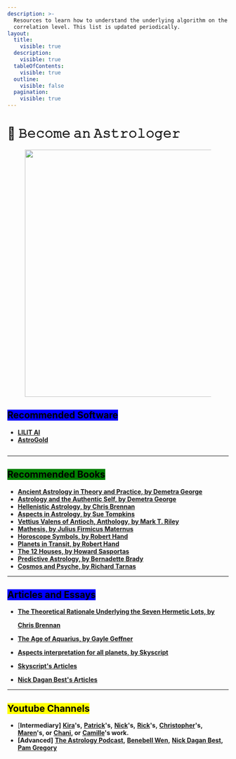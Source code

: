 ```yaml
---
description: >-
  Resources to learn how to understand the underlying algorithm on the
  correlation level. This list is updated periodically.
layout:
  title:
    visible: true
  description:
    visible: true
  tableOfContents:
    visible: true
  outline:
    visible: false
  pagination:
    visible: true
---
```


# 🧙 𝙱𝚎𝚌𝚘𝚖𝚎 𝚊𝚗 𝙰𝚜𝚝𝚛𝚘𝚕𝚘𝚐𝚎𝚛



<div data-full-width="true"><figure><img src="../../../../../.gitbook/assets/pexels-btgl-♡-13302143.jpg" alt="" width="563"><figcaption></figcaption></figure></div>



## <mark style="background-color:blue;">Recommended Software</mark>

* [**LILIT AI**](https://www.lilit.ai/)
* [**AstroGold**](https://www.astrogold.io/)

<figure><img src="../../../../../.gitbook/assets/Screenshot 2025-04-09 at 12.35.58.png" alt=""><figcaption></figcaption></figure>



***

## <mark style="background-color:green;">Recommended Books</mark>

* [**Ancient Astrology in Theory and Practice, by Demetra George** ](https://www.goodreads.com/book/show/40219340-ancient-astrology-in-theory-and-practice)
* [**Astrology and the Authentic Self, by Demetra George**](https://www.amazon.com/Astrology-Authentic-Self-Integrating-Traditional/dp/0892541490)
* [**Hellenistic Astrology, by Chris Brennan** ](https://www.amazon.com/Hellenistic-Astrology-Study-Fate-Fortune/dp/0998588903)
* [**Aspects in Astrology, by Sue Tompkins**](https://www.barnesandnoble.com/w/aspects-in-astrology-sue-tompkins/1112986668?ean=9780892819652)
* [**Vettius Valens of Antioch, Anthology, by Mark T. Riley**](https://www.amazon.com/Anthology-Vettius-Valens/dp/0998588911)
* [**Mathesis, by Julius Firmicus Maternus**](https://www.amazon.com/Mathesis-Julius-Firmicus-Maternus/dp/0866906193)
* [**Horoscope Symbols, by Robert Hand**](https://www.amazon.com/Horoscope-Symbols-Robert-Hand/dp/0914918168)
* [**Planets in Transit, by Robert Hand**](https://www.amazon.com/dp/0924608269?asc_refurl=https%3A%2F%2Fwww.businessinsider.com%2F\&asc_source=browser\&asc_campaign=commerce-pra\&tag=biauto-10674-20)
* [**The 12 Houses, by Howard Sasportas**](https://www.amazon.com/Twelve-Houses-Howard-Sasportas/dp/1903353041/ref=d_m_crc_dp_lf_d_t1_sccl_1_17/139-6179722-4129424?pd_rd_w=CpR38\&content-id=amzn1.sym.76a0b561-a7b4-41dc-9467-a85a2fa27c1c\&pf_rd_p=76a0b561-a7b4-41dc-9467-a85a2fa27c1c\&pf_rd_r=JB8YJN5QYFV6FFQRKQ8V\&pd_rd_wg=s6sqQ\&pd_rd_r=7dcad9f9-91cf-42aa-9043-785b3462838d\&pd_rd_i=1903353041\&psc=1)
* [**Predictive Astrology, by Bernadette Brady**](https://www.amazon.com/Predictive-Astrology-Eagle-Bernadette-Brady/dp/1578631122)
* [**Cosmos and Psyche, by Richard Tarnas**](https://en.wikipedia.org/wiki/Cosmos_and_Psyche)

***

## <mark style="background-color:blue;">Articles and Essays</mark>

*   [**The Theoretical Rationale Underlying the Seven Hermetic Lots, by** ](https://www.chrisbrennanastrologer.com/Brennan-Theoretical-Rationale.pdf)

    [**Chris Brennan**](https://www.chrisbrennanastrologer.com/Brennan-Theoretical-Rationale.pdf)
* [**The Age of Aquarius, by Gayle Geffner**](https://www.ncgrla.com/articles/the-age-of-aquarius-and-pluto-by-gayle-geffner-secretary-ncgrla)
* [**Aspects interpretation for all planets, by Skyscript**](https://skyscript.co.uk/saturnaspects.html)
* [**Skyscript's Articles**](https://skyscript.co.uk/books.html#pna)
* [**Nick Dagan Best's Articles**](https://www.nickdaganbestastrologer.com/article-archive)

***

## <mark style="background-color:yellow;">Youtube Channels</mark>

* \[**Intermediary]** [**Kira**](https://www.kiraryberg.com/)**'s,** [**Patrick**](https://patrickwatsonastrology.com/)**'s,** [**Nick**](https://www.nickdaganbestastrologer.com/)**'s,** [**Rick**](https://www.youtube.com/@RickLevine)**'s,** [**Christopher**](https://www.youtube.com/@christopherrenstromastro)**'s,** [**Maren**](https://www.youtube.com/@MarenAltman)**'s, or** [**Chani**](https://www.youtube.com/watch?v=mAhECln7FG4)**, or** [**Camille**](https://camillemichellegray.com/about)**'s work.**
* **\[Advanced]** [**The Astrology Podcast**](https://www.youtube.com/@TheAstrologyPodcast)**,** [**Benebell Wen**](https://www.youtube.com/@BenebellWen)**,** [**Nick Dagan Best**](https://www.youtube.com/@NickDaganBest/featured)**,** [**Pam Gregory**](https://www.youtube.com/@PamGregoryOfficial)
